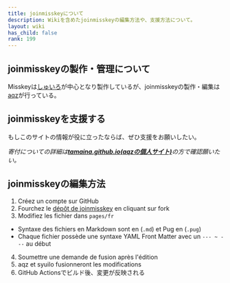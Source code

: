 ```yaml
---
title: joinmisskeyについて
description: Wikiを含めたjoinmisskeyの編集方法や、支援方法について。
layout: wiki
has_child: false
rank: 199
---
```

## joinmisskeyの製作・管理について
Misskeyは[しゅいろ](culture/users/syuilo)が中心となり製作しているが、joinmisskeyの製作・編集は[aqz](culture/users/aqz)が行っている。

## joinmisskeyを支援する
もしこのサイトの情報が役に立ったならば、ぜひ支援をお願いしたい。

*寄付についての詳細は[**tamaina.github.io(aqzの個人サイト)**](https://tamaina.github.io/)の方で確認願いたい。*

## joinmisskeyの編集方法
1. Créez un compte sur GitHub
2. Fourchez le [dépôt de joinmisskey](https://github.com/joinmisskey/joinmisskey.github.io) en cliquant sur fork
3. Modifiez les fichier dans `pages/fr`
  * Syntaxe des fichiers en Markdown sont en (`.md`) et Pug en (`.pug`)
  * Chaque fichier possède une syntaxe YAML Front Matter avec un `--- ~ ---` au début
4. Soumettre une demande de fusion après l'édition
5. aqz et syuilo fusionneront les modifications
6. GitHub Actionsでビルド後、変更が反映される
